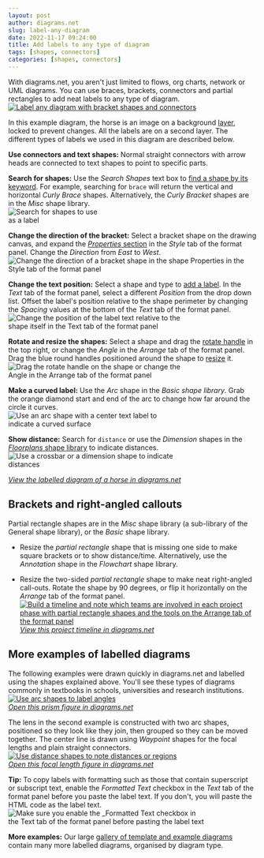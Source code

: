 ```yaml
---
layout: post
author: diagrams.net
slug: label-any-diagram
date: 2022-11-17 09:24:00
title: Add labels to any type of diagram
tags: [shapes, connectors]
categories: [shapes, connectors]
---
```


With diagrams.net, you aren't just limited to flows, org charts, network or UML diagrams. You can use braces, brackets, connectors and partial rectangles to add neat labels to any type of diagram.
<br />[<img src="/assets/img/blog/labels-example-horse.png" style="width=100%;max-width:500px;height:auto;" alt="Label any diagram with bracket shapes and connectors">](https://app.diagrams.net/?lightbox=1&highlight=0000ff&edit=_blank&layers=1&nav=1&title=#Uhttps%3A%2F%2Fraw.githubusercontent.com%2Fjgraph%2Fdrawio-diagrams%2Fdev%2Fblog%2Fhorse-labelled.drawio)

In this example diagram, the horse is an image on a background [layer](/doc/layers.html), locked to prevent changes. All the labels are on a second layer. The different types of labels we used in this diagram are described below.

**Use connectors and text shapes:** Normal straight connectors with arrow heads are connected to text shapes to point to specific parts. 

**Search for shapes:** Use the _Search Shapes_ text box to [find a shape by its keyword](/doc/faq/shape-search.html). For example, searching for ``brace`` will return the vertical and horizontal _Curly Brace_ shapes. Alternatively, the _Curly Bracket_ shapes are in the _Misc_ shape library.
<br /><img src="/assets/img/blog/search-brace.png" style="width=100%;max-width:200px;height:auto;" alt="Search for shapes to use as a label">

**Change the direction of the bracket:** Select a bracket shape on the drawing canvas, and expand the [_Properties_ section](/blog/shape-properties.html) in the _Style_ tab of the format panel. Change the _Direction_ from _East_ to _West_.
<br /><img src="/assets/img/blog/label-change-shape-direction.png" style="width=100%;max-width:500px;height:auto;" alt="Change the direction of a bracket shape in the shape Properties in the Style tab of the format panel">

**Change the text position:** Select a shape and type to [add a label](/doc/faq/labels-add.html). In the _Text_ tab of the format panel, select a different _Position_ from the drop down list. Offset the label's position relative to the shape perimeter by changing the _Spacing_ values at the bottom of the _Text_ tab of the format panel. 
<br /><img src="/assets/img/blog/label-shape-position.png" style="width=100%;max-width:350px;height:auto;" alt="Change the position of the label text relative to the shape itself in the Text tab of the format panel">

**Rotate and resize the shapes:** Select a shape and drag the [rotate handle](/doc/faq/shape-rotate.html) in the top right, or change the _Angle_ in the _Arrange_ tab of the format panel. Drag the blue round handles positioned around the shape to [resize](/doc/faq/shape-resize.html) it.
<br /><img src="/assets/img/blog/label-shape-rotate.png" style="width=100%;max-width:350px;height:auto;" alt="Drag the rotate handle on the shape or change the Angle in the Arrange tab of the format panel">

**Make a curved label:** Use the _Arc_ shape in the _Basic shape library_. Grab the orange diamond start and end of the arc to change how far around the circle it curves.
<br /><img src="/assets/img/blog/label-arc-shape.png" style="width=100%;max-width:350px;height:auto;" alt="Use an arc shape with a center text label to indicate a curved surface">

**Show distance:** Search for ``distance`` or use the _Dimension_ shapes in the [_Floorplans_ shape library](/blog/floorplans.html) to indicate distances.
<br /><img src="/assets/img/blog/label-distance.png" style="width=100%;max-width:350px;height:auto;" alt="Use a crossbar or a dimension shape to indicate distances">

[_View the labelled diagram of a horse in diagrams.net_](https://app.diagrams.net/?lightbox=1&highlight=0000ff&edit=_blank&layers=1&nav=1&title=#Uhttps%3A%2F%2Fraw.githubusercontent.com%2Fjgraph%2Fdrawio-diagrams%2Fdev%2Fblog%2Fhorse-labelled.drawio)

## Brackets and right-angled callouts

Partial rectangle shapes are in the _Misc_ shape library (a sub-library of the General shape library), or the _Basic_ shape library. 

* Resize the _partial rectangle_ shape that is missing one side to make square brackets or to show distance/time. Alternatively, use the _Annotation_ shape in the _Flowchart_ shape library.

* Resize the two-sided _partial rectangle_ shape to make neat right-angled call-outs. Rotate the shape by 90 degrees, or flip it horizontally on the _Arrange_ tab of the format panel. 
<br />[<img src="/assets/img/blog/label-partial-rectangle.png" style="width=100%;max-width:600px;height:auto;" alt="Build a timeline and note which teams are involved in each project phase with partial rectangle shapes and the tools on the Arrange tab of the format panel">](https://app.diagrams.net/?lightbox=1&highlight=0000ff&edit=_blank&layers=1&nav=1&title=#Uhttps%3A%2F%2Fraw.githubusercontent.com%2Fjgraph%2Fdrawio-diagrams%2Fdev%2Fblog%2Fproject-phase-timeline.drawio)
<br />[_View this project timeline in diagrams.net_](https://app.diagrams.net/?lightbox=1&highlight=0000ff&edit=_blank&layers=1&nav=1&title=#Uhttps%3A%2F%2Fraw.githubusercontent.com%2Fjgraph%2Fdrawio-diagrams%2Fdev%2Fblog%2Fproject-phase-timeline.drawio)

## More examples of labelled diagrams

The following examples were drawn quickly in diagrams.net and labelled using the shapes explained above. You'll see these types of diagrams commonly in textbooks in schools, universities and research institutions.
<br />[<img src="/assets/img/blog/labels-example-prism.png" style="width=100%;max-width:400px;height:auto;" alt="Use arc shapes to label angles">](https://app.diagrams.net/?lightbox=1&highlight=0000ff&edit=_blank&layers=1&nav=1&title=#Uhttps%3A%2F%2Fraw.githubusercontent.com%2Fjgraph%2Fdrawio-diagrams%2Fdev%2Fblog%2Flight-spectrum.drawio)
<br />[_Open this prism figure in diagrams.net_](https://app.diagrams.net/?lightbox=1&highlight=0000ff&edit=_blank&layers=1&nav=1&title=#Uhttps%3A%2F%2Fraw.githubusercontent.com%2Fjgraph%2Fdrawio-diagrams%2Fdev%2Fblog%2Flight-spectrum.drawio)

The lens in the second example is constructed with two arc shapes, positioned so they look like they join, then grouped so they can be moved together. The center line is drawn using _Waypoint_ shapes for the focal lengths and plain straight connectors.
<br />[<img src="/assets/img/blog/labels-example-optics.png" style="width=100%;max-width:500px;height:auto;" alt="Use distance shapes to note distances or regions">](https://app.diagrams.net/?lightbox=1&highlight=0000ff&edit=_blank&layers=1&nav=1&title=#Uhttps%3A%2F%2Fraw.githubusercontent.com%2Fjgraph%2Fdrawio-diagrams%2Fdev%2Fblog%2Ffocus-lens.drawio)
<br />[_Open this focal length figure in diagrams.net_](https://app.diagrams.net/?lightbox=1&highlight=0000ff&edit=_blank&layers=1&nav=1&title=#Uhttps%3A%2F%2Fraw.githubusercontent.com%2Fjgraph%2Fdrawio-diagrams%2Fdev%2Fblog%2Ffocus-lens.drawio)

**Tip:** To copy labels with formatting such as those that contain superscript or subscript text, enable the _Formatted Text_ checkbox in the _Text_ tab of the format panel before you paste the label text. If you don't, you will paste the HTML code as the label text.
<br /><img src="/assets/img/blog/formatted-text-copy-paste.gif" style="width=100%;max-width:400px;height:auto;" alt="Make sure you enable the _Formatted Text checkbox in the Text tab of the format panel before pasting the label text">

**More examples:** Our large [gallery of template and example diagrams](/example-diagrams.html) contain many more labelled diagrams, organised by diagram type.